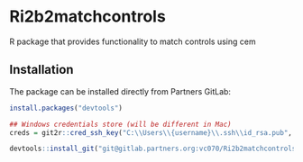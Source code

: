 
Ri2b2matchcontrols
==================

R package that provides functionality to match controls using cem


Installation
------------

The package can be installed directly from Partners GitLab:

``` r
install.packages("devtools")

## Windows credentials store (will be different in Mac)
creds = git2r::cred_ssh_key("C:\\Users\\{username}\\.ssh\\id_rsa.pub", "C:\\Users\\{username}\\.ssh\\id_rsa")

devtools::install_git("git@gitlab.partners.org:vc070/Ri2b2matchcontrols.git", credentials = creds)
```